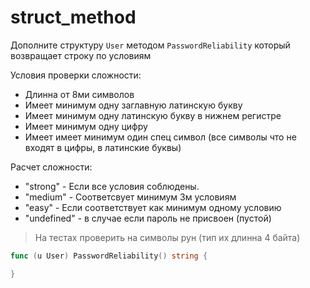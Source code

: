 # struct_method

Дополните структуру `User` методом `PasswordReliability` который возвращает строку по условиям

Условия проверки сложности:

- Длинна от 8ми символов
- Имеет минимум одну заглавную латинскую букву
- Имеет минимум одну латинскую букву в нижнем регистре
- Имеет минимум одну цифру
- Имеет имеет минимум один спец символ (все символы что не входят в цифры, в латинские буквы)

Расчет сложности:

- "strong" - Если все условия соблюдены.
- "medium" - Соответсвует минимум 3м условиям
- "easy" - Если соответствует как минимум одному условию
- "undefined" - в случае если пароль не присвоен (пустой)

> На тестах проверить на символы рун (тип их длинна 4 байта)

```go
func (u User) PasswordReliability() string {

}
```
